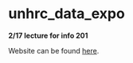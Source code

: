 # unhrc_data_expo

**2/17 lecture for info 201**

Website can be found [here](https://audreydkim.github.io/unhrc_data_expo/).
